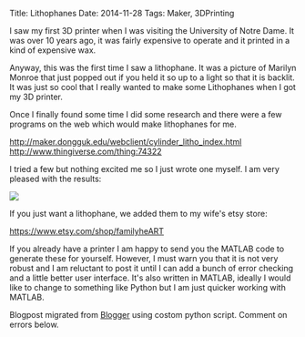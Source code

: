Title: Lithophanes
Date: 2014-11-28
Tags: Maker, 3DPrinting

I saw my first 3D printer when I was visiting the University of Notre Dame.
It was over 10 years ago, it was fairly expensive to operate and it printed in
a kind of expensive wax.  
  
Anyway, this was the first time I saw a lithophane.  It was a picture of
Marilyn Monroe that just popped out if you held it so up to a light so that it
is backlit.  It was just so cool that I really wanted to make some Lithophanes
when I got my 3D printer.  
  
Once I finally found some time I did some research and there were a few
programs on the web which would make lithophanes for me.  
  
http://maker.dongguk.edu/webclient/cylinder_litho_index.html  
http://www.thingiverse.com/thing:74322  
  
I tried a few but nothing excited me so I just wrote one myself.   I am very
pleased with the results:  
  

[![](./images/il_570xN.666710307_cq47.jpg)](./images/il_570xN.666710307_cq47.jpg)

  
If you just want a lithophane, we added them to my wife's etsy store:  
  
<https://www.etsy.com/shop/familyheART>  
  
If you already have a printer I am happy to send you the MATLAB code to
generate these for yourself.  However, I must warn you that it is not very
robust and I am reluctant to post it until I can add a bunch of error checking
and a little better user interface.  It's also written in MATLAB, ideally I
would like to change to something like Python but I am just quicker working
with MATLAB.

Blogpost migrated from [Blogger](https://apprenticemaker.blogspot.com/2014/11/lithophanes.html) using costom python script. Comment on errors below.
